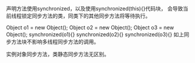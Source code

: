 声明方法使用synchronized，以及使用synchronized(this){}代码块，
会导致当前线程锁定同步方法的类，同类下的其他同步方法将等待执行。

Object o1 = new Object();
Object o2 = new Object();
Object o3 = new Object();
synchronized(o1){}
synchronized(o2){}
synchronized(o3){}
如上同步方法块不影响多线程同步方法的调用。

实例对象同步方法，类静态同步方法无区别。
